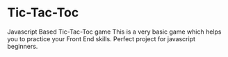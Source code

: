 # Tic-Tac-Toc
Javascript Based Tic-Tac-Toc game
This is a very basic game which helps you to practice your Front End skills. Perfect project for javascript beginners.
